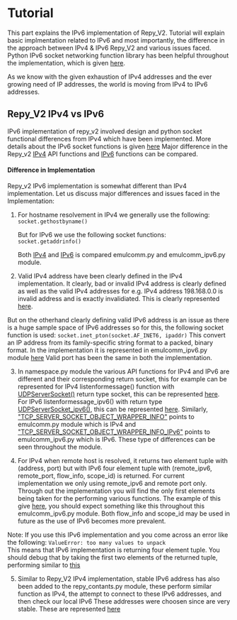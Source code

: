# Tutorial
This part explains the IPv6 implementation of Repy_V2. Tutorial will explain basic implmentation related to IPv6 and most importantly, the difference in the approach between IPv4 & IPv6 Repy_V2 and various issues faced. Python IPv6 socket networking function library has been helpful throughout the implementation, which is given [here](https://docs.python.org/2/library/socket.html).

As we know with the given exhaustion of IPv4 addresses and the ever growing need of IP addresses, the world is moving from IPv4 to IPv6 addresses. 

## Repy_V2 IPv4 vs IPv6
IPv6 implementation of repy_v2 involved design and python socket functional differences from IPv4 which have been implemented. More details about the IPv6 socket functions is given [here](https://docs.python.org/2/library/socket.html)
Major difference in the Repy_v2 [IPv4](https://github.com/SeattleTestbed/docs/blob/master/Programming/RepyV2API.md) API functions and [IPv6](https://github.com/ankitbhatia32/ipv6-repy-sandbox/blob/master/IPv6_RepyV2API.md) functions can be compared.

#### Difference in Implementation
Repy_v2 IPv6 implementation is somewhat different than IPv4 implementation. Let us discuss major differences and issues faced in the Implementation:

  1. For hostname resolvement in IPv4 we generally use the following:
  				```socket.gethostbyname()```

  	 But for IPv6 we use the following socket functions:
  	 			```socket.getaddrinfo()```

  	 Both [IPv4](https://github.com/ankitbhatia32/repy_v2/blob/ipv6_sandbox_repy/emulcomm.py#L611) and [IPv6](https://github.com/ankitbhatia32/repy_v2/blob/ipv6_sandbox_repy/emulcomm_ipv6.py#L491) is compared emulcomm.py and emulcomm_ipv6.py module.

  2. Valid IPv4 address have been clearly defined in the IPv4 implementation. It clearly, bad or invalid IPv4 address is clearly defined as well as the valid IPv4 addresses for e.g. IPv4 address 198.168.0.0 is invalid address and is exactly invalidiated. This is clearly represented [here](https://github.com/ankitbhatia32/repy_v2/blob/ipv6_sandbox_repy/emulcomm.py#L452-L506).

  But on the otherhand clearly defining valid IPv6 address is an issue as there is a huge sample space of IPv6 addresses so for this, the following socket function is used:
  				```socket.inet_pton(socket.AF_INET6, ipaddr)```
  This convert an IP address from its family-specific string format to a packed, binary format. In the implementation it is represented in emulcomm_ipv6.py module [here](https://github.com/ankitbhatia32/repy_v2/blob/ipv6_sandbox_repy/emulcomm_ipv6.py#L398)
  Valid port has been the same in both the implementation.

  3. In namespace.py module the various API functions for IPv4 and IPv6 are different and their corresponding return socket, this for example can be represented for IPv4 listenformessage() function with [UDPServerSocket()](https://github.com/ankitbhatia32/repy_v2/blob/ipv6_sandbox_repy/namespace.py#L513-L518) return type socket, this can be represented [here](https://github.com/ankitbhatia32/repy_v2/blob/ipv6_sandbox_repy/namespace.py#L699-L702). For IPv6 listenformessage_ipv6() with return type [UDPServerSocket_ipv6()](https://github.com/ankitbhatia32/repy_v2/blob/ipv6_sandbox_repy/namespace.py#L527-L532), this can be represented [here](https://github.com/ankitbhatia32/repy_v2/blob/ipv6_sandbox_repy/namespace.py#L527-L532).
  Similarly, ["TCP_SERVER_SOCKET_OBJECT_WRAPPER_INFO"](https://github.com/ankitbhatia32/repy_v2/blob/ipv6_sandbox_repy/namespace.py#L822-L831) points to emulcomm.py module which is IPv4 and ["TCP_SERVER_SOCKET_OBJECT_WRAPPER_INFO_IPv6"](https://github.com/ankitbhatia32/repy_v2/blob/ipv6_sandbox_repy/namespace.py#L833-L842) points to emulcomm_ipv6.py which is IPv6. These type of differences can be seen throughout the module.  

  4. For IPv4 when remote host is resolved, it returns two element tuple with (address, port) but with IPv6 four element tuple with (remote_ipv6, remote_port, flow_info, scope_id) is returned. For current implementation we only using remote_ipv6 and remote port only. Through out the implementation you will find the only first elements being taken for the performing various functions. The example of this give [here](https://github.com/ankitbhatia32/repy_v2/blob/ipv6_sandbox_repy/emulcomm_ipv6.py#L2039), you should expect something like this throughout this emulcomm_ipv6.py module. Both flow_info and scope_id may be used in future as the use of IPv6 becomes more prevalent.

  Note: If you use this IPv6 implementation and you come across an error like the following:
                           ```ValueError: too many values to unpack```     
        This means that IPv6 implementation is returning four element tuple. You should debug that by taking the first two elements of the returned tuple, performing similar to [this](https://github.com/ankitbhatia32/repy_v2/blob/ipv6_sandbox_repy/emulcomm_ipv6.py#L2039)

  5. Similar to Repy_V2 IPv4 implementation, stable IPv6 address has also been added to the repy_contants.py module, these perform similar function as IPv4, the attempt to connect to these IPv6 addresses, and then check our local IPv6 These addresses were choosen since are very stable. These are represented [here](https://github.com/ankitbhatia32/repy_v2/blob/ipv6_sandbox_repy/repy_constants.py#L53-L57)
      